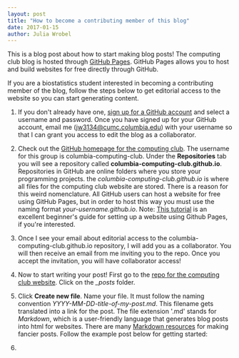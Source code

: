 ```yaml
---
layout: post
title: "How to become a contributing member of this blog"
date: 2017-01-15
author: Julia Wrobel
---
```



This is a blog post about how to start making blog posts! The computing club blog is hosted through [GitHub Pages](https://pages.github.com/). GitHub Pages allows you to host and build websites for free directly through GitHub.

If you are a biostatistics student interested in becoming a contributing member of the blog, follow the steps below to get editorial access to the website so you can start generating content.

1. If you don't already have one, [sign up for a GitHub account](https://github.com) and select a username and password. Once you have signed up for your GitHub account, email me (jw3134@cumc.columbia.edu) with your username so that I can grant you access to edit the blog as a collaborator.

2. Check out the [GitHub homepage for the computing club](https://github.com/columbia-computing-club). The username for this group is columbia-computing-club. Under the **Repositories** tab you will see a repository called **columbia-computing-club.github.io**. Repositories in GitHub are online folders where you store your programming projects. the *columbia-computing-club.github.io* is where all files for the computing club website are stored. There is a reason for this weird nomenclature. All GitHub users can host a website for free using GitHub Pages, but in order to host this way you must use the naming format *your-username.github.io*. Note: [This tutorial](http://jmcglone.com/guides/github-pages/) is an excellent beginner's guide for setting up a website using Github Pages, if you're interested.

3. Once I see your email about editorial access to the columbia-computing-club.github.io repository, I will add you as a collaborator. You will then receive an email from me inviting you to the repo. Once you accept the invitation, you will have collaborator access!

4. Now to start writing your post! First go to the [repo for the computing club website](https://github.com/columbia-computing-club/columbia-computing-club.github.io). Click on the *_posts* folder.

5. Click **Create new file**. Name your file. It must follow the naming convention *YYYY-MM-DD-title-of-my-post.md*. This filename gets translated into a link for the post. The file extension '.md' stands for *Markdown*, which is a user-friendly language that generates blog posts into html for websites. There are many [Markdown resources](https://github.com/adam-p/markdown-here/wiki/Markdown-Cheatsheet) for making fancier posts. Follow the example post below for getting started:

6.
